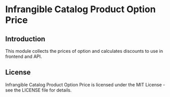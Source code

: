 # Infrangible Catalog Product Option Price

## Introduction

This module collects the prices of option and calculates discounts to use in frontend and API.

## License

Infrangible Catalog Product Option Price is licensed under the MIT License - see the LICENSE file for details.
 